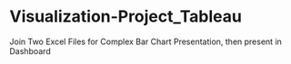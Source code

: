 # Visualization-Project_Tableau
Join Two Excel Files for Complex Bar Chart Presentation, then present in Dashboard
